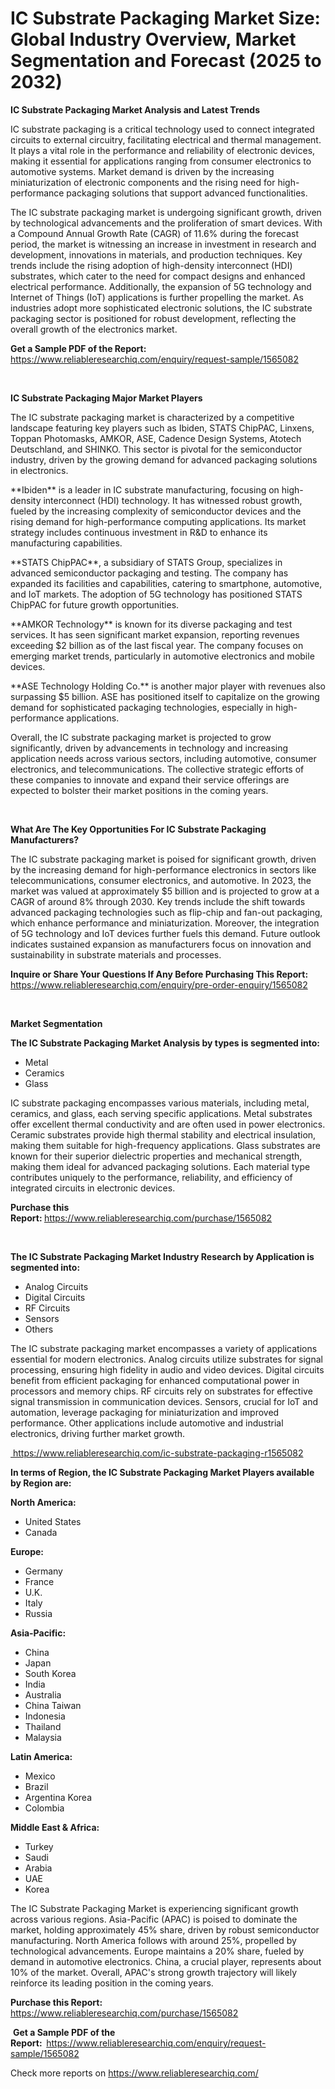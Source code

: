 <p><h1>IC Substrate Packaging Market Size: Global Industry Overview, Market Segmentation and Forecast (2025 to 2032)</h1></p><p><strong>IC Substrate Packaging Market Analysis and Latest Trends</strong></p>
<p><p>IC substrate packaging is a critical technology used to connect integrated circuits to external circuitry, facilitating electrical and thermal management. It plays a vital role in the performance and reliability of electronic devices, making it essential for applications ranging from consumer electronics to automotive systems. Market demand is driven by the increasing miniaturization of electronic components and the rising need for high-performance packaging solutions that support advanced functionalities.</p><p>The IC substrate packaging market is undergoing significant growth, driven by technological advancements and the proliferation of smart devices. With a Compound Annual Growth Rate (CAGR) of 11.6% during the forecast period, the market is witnessing an increase in investment in research and development, innovations in materials, and production techniques. Key trends include the rising adoption of high-density interconnect (HDI) substrates, which cater to the need for compact designs and enhanced electrical performance. Additionally, the expansion of 5G technology and Internet of Things (IoT) applications is further propelling the market. As industries adopt more sophisticated electronic solutions, the IC substrate packaging sector is positioned for robust development, reflecting the overall growth of the electronics market.</p></p>
<p><strong>Get a Sample PDF of the Report:&nbsp;</strong> <a href="https://www.reliableresearchiq.com/enquiry/request-sample/1565082?utm_campaign=2271&utm_medium=2&utm_source=Github&utm_content=ia&utm_term=02042025&utm_id=ic-substrate-packaging">https://www.reliableresearchiq.com/enquiry/request-sample/1565082</a></p>
<p>&nbsp;</p>
<p><strong>IC Substrate Packaging Major Market Players</strong></p>
<p><p>The IC substrate packaging market is characterized by a competitive landscape featuring key players such as Ibiden, STATS ChipPAC, Linxens, Toppan Photomasks, AMKOR, ASE, Cadence Design Systems, Atotech Deutschland, and SHINKO. This sector is pivotal for the semiconductor industry, driven by the growing demand for advanced packaging solutions in electronics.</p><p>**Ibiden** is a leader in IC substrate manufacturing, focusing on high-density interconnect (HDI) technology. It has witnessed robust growth, fueled by the increasing complexity of semiconductor devices and the rising demand for high-performance computing applications. Its market strategy includes continuous investment in R&D to enhance its manufacturing capabilities.</p><p>**STATS ChipPAC**, a subsidiary of STATS Group, specializes in advanced semiconductor packaging and testing. The company has expanded its facilities and capabilities, catering to smartphone, automotive, and IoT markets. The adoption of 5G technology has positioned STATS ChipPAC for future growth opportunities.</p><p>**AMKOR Technology** is known for its diverse packaging and test services. It has seen significant market expansion, reporting revenues exceeding $2 billion as of the last fiscal year. The company focuses on emerging market trends, particularly in automotive electronics and mobile devices.</p><p>**ASE Technology Holding Co.** is another major player with revenues also surpassing $5 billion. ASE has positioned itself to capitalize on the growing demand for sophisticated packaging technologies, especially in high-performance applications.</p><p>Overall, the IC substrate packaging market is projected to grow significantly, driven by advancements in technology and increasing application needs across various sectors, including automotive, consumer electronics, and telecommunications. The collective strategic efforts of these companies to innovate and expand their service offerings are expected to bolster their market positions in the coming years.</p></p>
<p>&nbsp;</p>
<p><strong>What Are The Key Opportunities For IC Substrate Packaging Manufacturers?</strong></p>
<p><p>The IC substrate packaging market is poised for significant growth, driven by the increasing demand for high-performance electronics in sectors like telecommunications, consumer electronics, and automotive. In 2023, the market was valued at approximately $5 billion and is projected to grow at a CAGR of around 8% through 2030. Key trends include the shift towards advanced packaging technologies such as flip-chip and fan-out packaging, which enhance performance and miniaturization. Moreover, the integration of 5G technology and IoT devices further fuels this demand. Future outlook indicates sustained expansion as manufacturers focus on innovation and sustainability in substrate materials and processes.</p></p>
<p><strong>Inquire or Share Your Questions If Any Before Purchasing This Report:</strong> <a href="https://www.reliableresearchiq.com/enquiry/pre-order-enquiry/1565082?utm_campaign=2271&utm_medium=2&utm_source=Github&utm_content=ia&utm_term=02042025&utm_id=ic-substrate-packaging">https://www.reliableresearchiq.com/enquiry/pre-order-enquiry/1565082</a></p>
<p>&nbsp;</p>
<p><strong>Market Segmentation</strong></p>
<p><strong>The IC Substrate Packaging Market Analysis by types is segmented into:</strong></p>
<p><ul><li>Metal</li><li>Ceramics</li><li>Glass</li></ul></p>
<p><p>IC substrate packaging encompasses various materials, including metal, ceramics, and glass, each serving specific applications. Metal substrates offer excellent thermal conductivity and are often used in power electronics. Ceramic substrates provide high thermal stability and electrical insulation, making them suitable for high-frequency applications. Glass substrates are known for their superior dielectric properties and mechanical strength, making them ideal for advanced packaging solutions. Each material type contributes uniquely to the performance, reliability, and efficiency of integrated circuits in electronic devices.</p></p>
<p><strong>Purchase this Report:&nbsp;</strong><a href="https://www.reliableresearchiq.com/purchase/1565082?utm_campaign=2271&utm_medium=2&utm_source=Github&utm_content=ia&utm_term=02042025&utm_id=ic-substrate-packaging">https://www.reliableresearchiq.com/purchase/1565082</a></p>
<p>&nbsp;</p>
<p><strong>The IC Substrate Packaging Market Industry Research by Application is segmented into:</strong></p>
<p><ul><li>Analog Circuits</li><li>Digital Circuits</li><li>RF Circuits</li><li>Sensors</li><li>Others</li></ul></p>
<p><p>The IC substrate packaging market encompasses a variety of applications essential for modern electronics. Analog circuits utilize substrates for signal processing, ensuring high fidelity in audio and video devices. Digital circuits benefit from efficient packaging for enhanced computational power in processors and memory chips. RF circuits rely on substrates for effective signal transmission in communication devices. Sensors, crucial for IoT and automation, leverage packaging for miniaturization and improved performance. Other applications include automotive and industrial electronics, driving further market growth.</p></p>
<p><a href="https://www.reliableresearchiq.com/ic-substrate-packaging-r1565082?utm_campaign=2271&utm_medium=2&utm_source=Github&utm_content=ia&utm_term=02042025&utm_id=ic-substrate-packaging">&nbsp;https://www.reliableresearchiq.com/ic-substrate-packaging-r1565082</a></p>
<p><strong>In terms of Region, the IC Substrate Packaging Market Players available by Region are:</strong></p>
<p>
    <p> <strong> North America: </strong>
        <ul>
            <li>United States</li>
            <li>Canada</li>
        </ul>
        </p> 
    <p> <strong> Europe: </strong>
        <ul>
            <li>Germany</li>
            <li>France</li>
            <li>U.K.</li>
            <li>Italy</li>
            <li>Russia</li>
        </ul>
        </p> 
    <p> <strong> Asia-Pacific: </strong>
        <ul>
            <li>China</li>
            <li>Japan</li>
            <li>South Korea</li>
            <li>India</li>
            <li>Australia</li>
            <li>China Taiwan</li>
            <li>Indonesia</li>
            <li>Thailand</li>
            <li>Malaysia</li>
        </ul>
        </p> 
    <p> <strong> Latin America: </strong>
        <ul>
            <li>Mexico</li>
            <li>Brazil</li>
            <li>Argentina Korea</li>
            <li>Colombia</li>
        </ul>
        </p> 
    <p> <strong> Middle East & Africa: </strong>
        <ul>
            <li>Turkey</li>
            <li>Saudi</li>
            <li>Arabia</li>
            <li>UAE</li>
            <li>Korea</li>
        </ul>
    </p>
    </p>
<p><p>The IC Substrate Packaging Market is experiencing significant growth across various regions. Asia-Pacific (APAC) is poised to dominate the market, holding approximately 45% share, driven by robust semiconductor manufacturing. North America follows with around 25%, propelled by technological advancements. Europe maintains a 20% share, fueled by demand in automotive electronics. China, a crucial player, represents about 10% of the market. Overall, APAC's strong growth trajectory will likely reinforce its leading position in the coming years.</p></p>
<p><strong>Purchase this Report: </strong><a href="https://www.reliableresearchiq.com/purchase/1565082?utm_campaign=2271&utm_medium=2&utm_source=Github&utm_content=ia&utm_term=02042025&utm_id=ic-substrate-packaging">https://www.reliableresearchiq.com/purchase/1565082</a></p>
<p>&nbsp;<strong>Get a Sample PDF of the Report:&nbsp;&nbsp;</strong><a href="https://www.reliableresearchiq.com/enquiry/request-sample/1565082?utm_campaign=2271&utm_medium=2&utm_source=Github&utm_content=ia&utm_term=02042025&utm_id=ic-substrate-packaging">https://www.reliableresearchiq.com/enquiry/request-sample/1565082</a></p>
<p><strong></strong></p>
<p>Check more reports on <a href="https://www.reliableresearchiq.com/?utm_campaign=2271&utm_medium=2&utm_source=Github&utm_content=ia&utm_term=02042025&utm_id=ic-substrate-packaging">https://www.reliableresearchiq.com/</a></p>